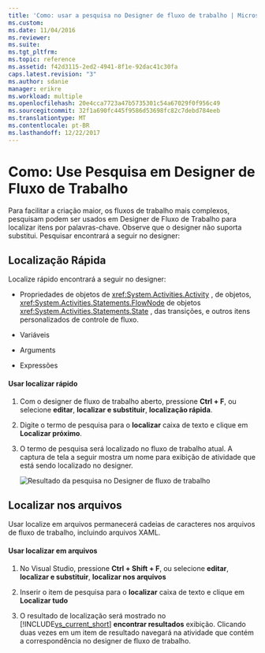 ```yaml
---
title: 'Como: usar a pesquisa no Designer de fluxo de trabalho | Microsoft Docs'
ms.custom: 
ms.date: 11/04/2016
ms.reviewer: 
ms.suite: 
ms.tgt_pltfrm: 
ms.topic: reference
ms.assetid: f42d3115-2ed2-4941-8f1e-92dac41c30fa
caps.latest.revision: "3"
ms.author: sdanie
manager: erikre
ms.workload: multiple
ms.openlocfilehash: 20e4cca7723a47b5735301c54a67029f0f956c49
ms.sourcegitcommit: 32f1a690fc445f9586d53698fc82c7debd784eeb
ms.translationtype: MT
ms.contentlocale: pt-BR
ms.lasthandoff: 12/22/2017
---
```

# <a name="how-to-use-search-in-the-workflow-designer"></a>Como: Use Pesquisa em Designer de Fluxo de Trabalho
Para facilitar a criação maior, os fluxos de trabalho mais complexos, pesquisam podem ser usados em Designer de Fluxo de Trabalho para localizar itens por palavras-chave. Observe que o designer não suporta substitui. Pesquisar encontrará a seguir no designer:  
  
## <a name="quick-find"></a>Localização Rápida  
 Localize rápido encontrará a seguir no designer:  
  
-   Propriedades de objetos de <xref:System.Activities.Activity> , de objetos, <xref:System.Activities.Statements.FlowNode> de objetos <xref:System.Activities.Statements.State> , das transições, e outros itens personalizados de controle de fluxo.  
  
-   Variáveis  
  
-   Arguments  
  
-   Expressões  
  
#### <a name="using-quick-find"></a>Usar localizar rápido  
  
1.  Com o designer de fluxo de trabalho aberto, pressione **Ctrl + F**, ou selecione **editar**, **localizar e substituir**, **localização rápida**.  
  
2.  Digite o termo de pesquisa para o **localizar** caixa de texto e clique em **Localizar próximo**.  
  
3.  O termo de pesquisa será localizado no fluxo de trabalho atual. A captura de tela a seguir mostra um nome para exibição de atividade que está sendo localizado no designer.  
  
     ![Resultado da pesquisa no Designer de fluxo de trabalho](../workflow-designer/media/designersearch.png "DesignerSearch")  
  
## <a name="find-in-files"></a>Localizar nos arquivos  
 Usar localize em arquivos permanecerá cadeias de caracteres nos arquivos de fluxo de trabalho, incluindo arquivos XAML.  
  
#### <a name="using-find-in-files"></a>Usar localizar em arquivos  
  
1.  No Visual Studio, pressione **Ctrl + Shift + F**, ou selecione **editar**, **localizar e substituir**, **localizar nos arquivos**  
  
2.  Inserir o item de pesquisa para o **localizar** caixa de texto e clique em **Localizar tudo**  
  
3.  O resultado de localização será mostrado no [!INCLUDE[vs_current_short](../code-quality/includes/vs_current_short_md.md)] **encontrar resultados** exibição. Clicando duas vezes em um item de resultado navegará na atividade que contém a correspondência no designer de fluxo de trabalho.
